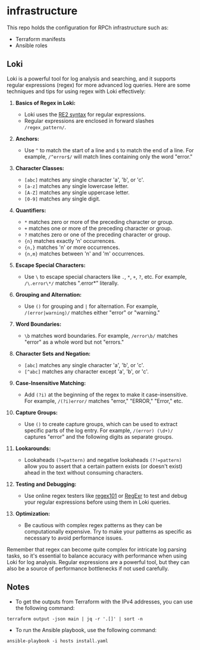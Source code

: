 # infrastructure

This repo holds the configuration for RPCh infrastructure such as:

- Terraform manifests
- Ansible roles

## Loki

Loki is a powerful tool for log analysis and searching, and it supports regular expressions (regex) for more advanced log queries. Here are some techniques and tips for using regex with Loki effectively:

1. **Basics of Regex in Loki:**
   - Loki uses the [RE2 syntax](https://github.com/google/re2/wiki/Syntax) for regular expressions.
   - Regular expressions are enclosed in forward slashes `/regex_pattern/`.

2. **Anchors:**
   - Use `^` to match the start of a line and `$` to match the end of a line. For example, `/^error$/` will match lines containing only the word "error."

3. **Character Classes:**
   - `[abc]` matches any single character 'a', 'b', or 'c'.
   - `[a-z]` matches any single lowercase letter.
   - `[A-Z]` matches any single uppercase letter.
   - `[0-9]` matches any single digit.

4. **Quantifiers:**
   - `*` matches zero or more of the preceding character or group.
   - `+` matches one or more of the preceding character or group.
   - `?` matches zero or one of the preceding character or group.
   - `{n}` matches exactly 'n' occurrences.
   - `{n,}` matches 'n' or more occurrences.
   - `{n,m}` matches between 'n' and 'm' occurrences.

5. **Escape Special Characters:**
   - Use `\` to escape special characters like `.`, `*`, `+`, `?`, etc. For example, `/\.error\*/` matches ".error*" literally.

6. **Grouping and Alternation:**
   - Use `()` for grouping and `|` for alternation. For example, `/(error|warning)/` matches either "error" or "warning."

7. **Word Boundaries:**
   - `\b` matches word boundaries. For example, `/error\b/` matches "error" as a whole word but not "errors."

8. **Character Sets and Negation:**
   - `[abc]` matches any single character 'a', 'b', or 'c'.
   - `[^abc]` matches any character except 'a', 'b', or 'c'.

9. **Case-Insensitive Matching:**
   - Add `(?i)` at the beginning of the regex to make it case-insensitive. For example, `/(?i)error/` matches "error," "ERROR," "Error," etc.

10. **Capture Groups:**
    - Use `()` to create capture groups, which can be used to extract specific parts of the log entry. For example, `/(error) (\d+)/` captures "error" and the following digits as separate groups.

11. **Lookarounds:**
    - Lookaheads `(?=pattern)` and negative lookaheads `(?!=pattern)` allow you to assert that a certain pattern exists (or doesn't exist) ahead in the text without consuming characters.

12. **Testing and Debugging:**
    - Use online regex testers like [regex101](https://regex101.com/) or [RegExr](https://regexr.com/) to test and debug your regular expressions before using them in Loki queries.

13. **Optimization:**
    - Be cautious with complex regex patterns as they can be computationally expensive. Try to make your patterns as specific as necessary to avoid performance issues.

Remember that regex can become quite complex for intricate log parsing tasks, so it's essential to balance accuracy with performance when using Loki for log analysis. Regular expressions are a powerful tool, but they can also be a source of performance bottlenecks if not used carefully.

## Notes

- To get the outputs from Terraform with the IPv4 addresses, you can use the following command:

```shell
terraform output -json main | jq -r '.[]' | sort -n
```

- To run the Ansible playbook, use the following command:

```shell
ansible-playbook -i hosts install.yaml
```
